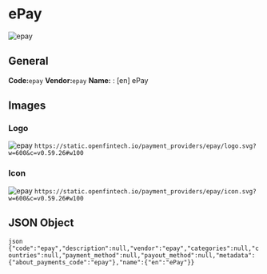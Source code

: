 # ePay 
![epay](https://static.openfintech.io/payment_providers/epay/logo.svg?w=600&c=v0.59.26#w100) 
## General 
**Code:**`epay` 
**Vendor:**`epay` 
**Name:** 
:	[en] ePay 
## Images 
### Logo 
![epay](https://static.openfintech.io/payment_providers/epay/logo.svg?w=600&c=v0.59.26#w100) 
``` https://static.openfintech.io/payment_providers/epay/logo.svg?w=600&c=v0.59.26#w100 ``` 
### Icon 
![epay](https://static.openfintech.io/payment_providers/epay/icon.svg?w=600&c=v0.59.26#w100) 
``` https://static.openfintech.io/payment_providers/epay/icon.svg?w=600&c=v0.59.26#w100 ``` 
## JSON Object 
```json {"code":"epay","description":null,"vendor":"epay","categories":null,"countries":null,"payment_method":null,"payout_method":null,"metadata":{"about_payments_code":"epay"},"name":{"en":"ePay"}} ``` 
